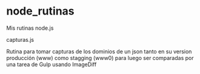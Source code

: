 # node_rutinas
Mis rutinas node.js

capturas.js

Rutina para tomar capturas de los dominios de un json tanto en su version producción (www) como stagging (www0) para luego ser comparadas por una tarea de Gulp usando ImageDiff
